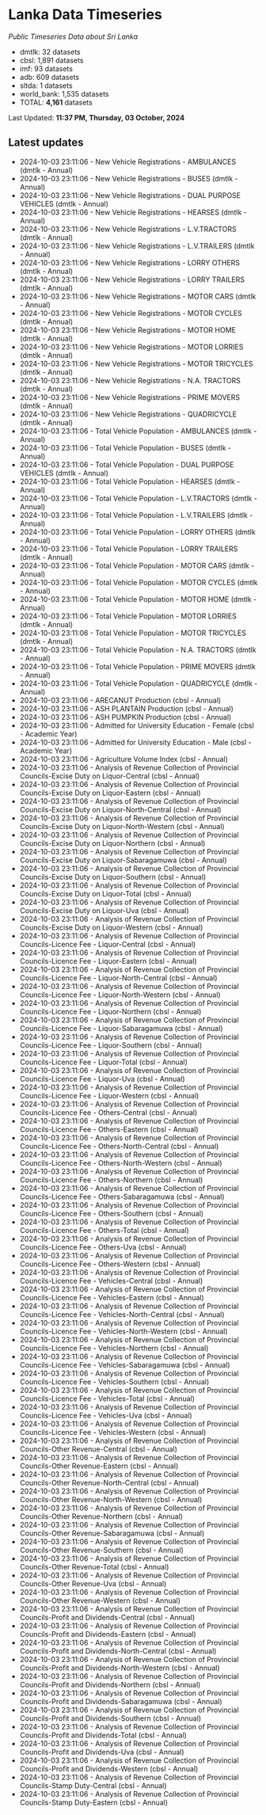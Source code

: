 # Lanka Data Timeseries
*Public Timeseries Data about Sri Lanka*

* dmtlk: 32 datasets
* cbsl: 1,891 datasets
* imf: 93 datasets
* adb: 609 datasets
* sltda: 1 datasets
* world_bank: 1,535 datasets
* TOTAL: **4,161** datasets

Last Updated: **11:37 PM, Thursday, 03 October, 2024**

## Latest updates

* 2024-10-03 23:11:06 - New Vehicle Registrations - AMBULANCES (dmtlk - Annual)
* 2024-10-03 23:11:06 - New Vehicle Registrations - BUSES (dmtlk - Annual)
* 2024-10-03 23:11:06 - New Vehicle Registrations - DUAL PURPOSE VEHICLES (dmtlk - Annual)
* 2024-10-03 23:11:06 - New Vehicle Registrations - HEARSES (dmtlk - Annual)
* 2024-10-03 23:11:06 - New Vehicle Registrations - L.V.TRACTORS (dmtlk - Annual)
* 2024-10-03 23:11:06 - New Vehicle Registrations - L.V.TRAILERS (dmtlk - Annual)
* 2024-10-03 23:11:06 - New Vehicle Registrations - LORRY OTHERS (dmtlk - Annual)
* 2024-10-03 23:11:06 - New Vehicle Registrations - LORRY TRAILERS (dmtlk - Annual)
* 2024-10-03 23:11:06 - New Vehicle Registrations - MOTOR CARS (dmtlk - Annual)
* 2024-10-03 23:11:06 - New Vehicle Registrations - MOTOR CYCLES (dmtlk - Annual)
* 2024-10-03 23:11:06 - New Vehicle Registrations - MOTOR HOME (dmtlk - Annual)
* 2024-10-03 23:11:06 - New Vehicle Registrations - MOTOR LORRIES (dmtlk - Annual)
* 2024-10-03 23:11:06 - New Vehicle Registrations - MOTOR TRICYCLES (dmtlk - Annual)
* 2024-10-03 23:11:06 - New Vehicle Registrations - N.A. TRACTORS (dmtlk - Annual)
* 2024-10-03 23:11:06 - New Vehicle Registrations - PRIME MOVERS (dmtlk - Annual)
* 2024-10-03 23:11:06 - New Vehicle Registrations - QUADRICYCLE (dmtlk - Annual)
* 2024-10-03 23:11:06 - Total Vehicle Population - AMBULANCES (dmtlk - Annual)
* 2024-10-03 23:11:06 - Total Vehicle Population - BUSES (dmtlk - Annual)
* 2024-10-03 23:11:06 - Total Vehicle Population - DUAL PURPOSE VEHICLES (dmtlk - Annual)
* 2024-10-03 23:11:06 - Total Vehicle Population - HEARSES (dmtlk - Annual)
* 2024-10-03 23:11:06 - Total Vehicle Population - L.V.TRACTORS (dmtlk - Annual)
* 2024-10-03 23:11:06 - Total Vehicle Population - L.V.TRAILERS (dmtlk - Annual)
* 2024-10-03 23:11:06 - Total Vehicle Population - LORRY OTHERS (dmtlk - Annual)
* 2024-10-03 23:11:06 - Total Vehicle Population - LORRY TRAILERS (dmtlk - Annual)
* 2024-10-03 23:11:06 - Total Vehicle Population - MOTOR CARS (dmtlk - Annual)
* 2024-10-03 23:11:06 - Total Vehicle Population - MOTOR CYCLES (dmtlk - Annual)
* 2024-10-03 23:11:06 - Total Vehicle Population - MOTOR HOME (dmtlk - Annual)
* 2024-10-03 23:11:06 - Total Vehicle Population - MOTOR LORRIES (dmtlk - Annual)
* 2024-10-03 23:11:06 - Total Vehicle Population - MOTOR TRICYCLES (dmtlk - Annual)
* 2024-10-03 23:11:06 - Total Vehicle Population - N.A. TRACTORS (dmtlk - Annual)
* 2024-10-03 23:11:06 - Total Vehicle Population - PRIME MOVERS (dmtlk - Annual)
* 2024-10-03 23:11:06 - Total Vehicle Population - QUADRICYCLE (dmtlk - Annual)
* 2024-10-03 23:11:06 - ARECANUT Production (cbsl - Annual)
* 2024-10-03 23:11:06 - ASH PLANTAIN Production (cbsl - Annual)
* 2024-10-03 23:11:06 - ASH PUMPKIN Production (cbsl - Annual)
* 2024-10-03 23:11:06 - Admitted for University Education - Female (cbsl - Academic Year)
* 2024-10-03 23:11:06 - Admitted for University Education - Male (cbsl - Academic Year)
* 2024-10-03 23:11:06 - Agriculture Volume Index (cbsl - Annual)
* 2024-10-03 23:11:06 - Analysis of Revenue Collection of Provincial Councils-Excise Duty on Liquor-Central (cbsl - Annual)
* 2024-10-03 23:11:06 - Analysis of Revenue Collection of Provincial Councils-Excise Duty on Liquor-Eastern (cbsl - Annual)
* 2024-10-03 23:11:06 - Analysis of Revenue Collection of Provincial Councils-Excise Duty on Liquor-North-Central (cbsl - Annual)
* 2024-10-03 23:11:06 - Analysis of Revenue Collection of Provincial Councils-Excise Duty on Liquor-North-Western (cbsl - Annual)
* 2024-10-03 23:11:06 - Analysis of Revenue Collection of Provincial Councils-Excise Duty on Liquor-Northern (cbsl - Annual)
* 2024-10-03 23:11:06 - Analysis of Revenue Collection of Provincial Councils-Excise Duty on Liquor-Sabaragamuwa (cbsl - Annual)
* 2024-10-03 23:11:06 - Analysis of Revenue Collection of Provincial Councils-Excise Duty on Liquor-Southern (cbsl - Annual)
* 2024-10-03 23:11:06 - Analysis of Revenue Collection of Provincial Councils-Excise Duty on Liquor-Total (cbsl - Annual)
* 2024-10-03 23:11:06 - Analysis of Revenue Collection of Provincial Councils-Excise Duty on Liquor-Uva (cbsl - Annual)
* 2024-10-03 23:11:06 - Analysis of Revenue Collection of Provincial Councils-Excise Duty on Liquor-Western (cbsl - Annual)
* 2024-10-03 23:11:06 - Analysis of Revenue Collection of Provincial Councils-Licence Fee - Liquor-Central (cbsl - Annual)
* 2024-10-03 23:11:06 - Analysis of Revenue Collection of Provincial Councils-Licence Fee - Liquor-Eastern (cbsl - Annual)
* 2024-10-03 23:11:06 - Analysis of Revenue Collection of Provincial Councils-Licence Fee - Liquor-North-Central (cbsl - Annual)
* 2024-10-03 23:11:06 - Analysis of Revenue Collection of Provincial Councils-Licence Fee - Liquor-North-Western (cbsl - Annual)
* 2024-10-03 23:11:06 - Analysis of Revenue Collection of Provincial Councils-Licence Fee - Liquor-Northern (cbsl - Annual)
* 2024-10-03 23:11:06 - Analysis of Revenue Collection of Provincial Councils-Licence Fee - Liquor-Sabaragamuwa (cbsl - Annual)
* 2024-10-03 23:11:06 - Analysis of Revenue Collection of Provincial Councils-Licence Fee - Liquor-Southern (cbsl - Annual)
* 2024-10-03 23:11:06 - Analysis of Revenue Collection of Provincial Councils-Licence Fee - Liquor-Total (cbsl - Annual)
* 2024-10-03 23:11:06 - Analysis of Revenue Collection of Provincial Councils-Licence Fee - Liquor-Uva (cbsl - Annual)
* 2024-10-03 23:11:06 - Analysis of Revenue Collection of Provincial Councils-Licence Fee - Liquor-Western (cbsl - Annual)
* 2024-10-03 23:11:06 - Analysis of Revenue Collection of Provincial Councils-Licence Fee - Others-Central (cbsl - Annual)
* 2024-10-03 23:11:06 - Analysis of Revenue Collection of Provincial Councils-Licence Fee - Others-Eastern (cbsl - Annual)
* 2024-10-03 23:11:06 - Analysis of Revenue Collection of Provincial Councils-Licence Fee - Others-North-Central (cbsl - Annual)
* 2024-10-03 23:11:06 - Analysis of Revenue Collection of Provincial Councils-Licence Fee - Others-North-Western (cbsl - Annual)
* 2024-10-03 23:11:06 - Analysis of Revenue Collection of Provincial Councils-Licence Fee - Others-Northern (cbsl - Annual)
* 2024-10-03 23:11:06 - Analysis of Revenue Collection of Provincial Councils-Licence Fee - Others-Sabaragamuwa (cbsl - Annual)
* 2024-10-03 23:11:06 - Analysis of Revenue Collection of Provincial Councils-Licence Fee - Others-Southern (cbsl - Annual)
* 2024-10-03 23:11:06 - Analysis of Revenue Collection of Provincial Councils-Licence Fee - Others-Total (cbsl - Annual)
* 2024-10-03 23:11:06 - Analysis of Revenue Collection of Provincial Councils-Licence Fee - Others-Uva (cbsl - Annual)
* 2024-10-03 23:11:06 - Analysis of Revenue Collection of Provincial Councils-Licence Fee - Others-Western (cbsl - Annual)
* 2024-10-03 23:11:06 - Analysis of Revenue Collection of Provincial Councils-Licence Fee - Vehicles-Central (cbsl - Annual)
* 2024-10-03 23:11:06 - Analysis of Revenue Collection of Provincial Councils-Licence Fee - Vehicles-Eastern (cbsl - Annual)
* 2024-10-03 23:11:06 - Analysis of Revenue Collection of Provincial Councils-Licence Fee - Vehicles-North-Central (cbsl - Annual)
* 2024-10-03 23:11:06 - Analysis of Revenue Collection of Provincial Councils-Licence Fee - Vehicles-North-Western (cbsl - Annual)
* 2024-10-03 23:11:06 - Analysis of Revenue Collection of Provincial Councils-Licence Fee - Vehicles-Northern (cbsl - Annual)
* 2024-10-03 23:11:06 - Analysis of Revenue Collection of Provincial Councils-Licence Fee - Vehicles-Sabaragamuwa (cbsl - Annual)
* 2024-10-03 23:11:06 - Analysis of Revenue Collection of Provincial Councils-Licence Fee - Vehicles-Southern (cbsl - Annual)
* 2024-10-03 23:11:06 - Analysis of Revenue Collection of Provincial Councils-Licence Fee - Vehicles-Total (cbsl - Annual)
* 2024-10-03 23:11:06 - Analysis of Revenue Collection of Provincial Councils-Licence Fee - Vehicles-Uva (cbsl - Annual)
* 2024-10-03 23:11:06 - Analysis of Revenue Collection of Provincial Councils-Licence Fee - Vehicles-Western (cbsl - Annual)
* 2024-10-03 23:11:06 - Analysis of Revenue Collection of Provincial Councils-Other Revenue-Central (cbsl - Annual)
* 2024-10-03 23:11:06 - Analysis of Revenue Collection of Provincial Councils-Other Revenue-Eastern (cbsl - Annual)
* 2024-10-03 23:11:06 - Analysis of Revenue Collection of Provincial Councils-Other Revenue-North-Central (cbsl - Annual)
* 2024-10-03 23:11:06 - Analysis of Revenue Collection of Provincial Councils-Other Revenue-North-Western (cbsl - Annual)
* 2024-10-03 23:11:06 - Analysis of Revenue Collection of Provincial Councils-Other Revenue-Northern (cbsl - Annual)
* 2024-10-03 23:11:06 - Analysis of Revenue Collection of Provincial Councils-Other Revenue-Sabaragamuwa (cbsl - Annual)
* 2024-10-03 23:11:06 - Analysis of Revenue Collection of Provincial Councils-Other Revenue-Southern (cbsl - Annual)
* 2024-10-03 23:11:06 - Analysis of Revenue Collection of Provincial Councils-Other Revenue-Total (cbsl - Annual)
* 2024-10-03 23:11:06 - Analysis of Revenue Collection of Provincial Councils-Other Revenue-Uva (cbsl - Annual)
* 2024-10-03 23:11:06 - Analysis of Revenue Collection of Provincial Councils-Other Revenue-Western (cbsl - Annual)
* 2024-10-03 23:11:06 - Analysis of Revenue Collection of Provincial Councils-Profit and Dividends-Central (cbsl - Annual)
* 2024-10-03 23:11:06 - Analysis of Revenue Collection of Provincial Councils-Profit and Dividends-Eastern (cbsl - Annual)
* 2024-10-03 23:11:06 - Analysis of Revenue Collection of Provincial Councils-Profit and Dividends-North-Central (cbsl - Annual)
* 2024-10-03 23:11:06 - Analysis of Revenue Collection of Provincial Councils-Profit and Dividends-North-Western (cbsl - Annual)
* 2024-10-03 23:11:06 - Analysis of Revenue Collection of Provincial Councils-Profit and Dividends-Northern (cbsl - Annual)
* 2024-10-03 23:11:06 - Analysis of Revenue Collection of Provincial Councils-Profit and Dividends-Sabaragamuwa (cbsl - Annual)
* 2024-10-03 23:11:06 - Analysis of Revenue Collection of Provincial Councils-Profit and Dividends-Southern (cbsl - Annual)
* 2024-10-03 23:11:06 - Analysis of Revenue Collection of Provincial Councils-Profit and Dividends-Total (cbsl - Annual)
* 2024-10-03 23:11:06 - Analysis of Revenue Collection of Provincial Councils-Profit and Dividends-Uva (cbsl - Annual)
* 2024-10-03 23:11:06 - Analysis of Revenue Collection of Provincial Councils-Profit and Dividends-Western (cbsl - Annual)
* 2024-10-03 23:11:06 - Analysis of Revenue Collection of Provincial Councils-Stamp Duty-Central (cbsl - Annual)
* 2024-10-03 23:11:06 - Analysis of Revenue Collection of Provincial Councils-Stamp Duty-Eastern (cbsl - Annual)